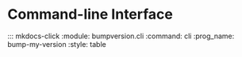 # Command-line Interface


::: mkdocs-click
    :module: bumpversion.cli
    :command: cli
    :prog_name: bump-my-version
    :style: table
